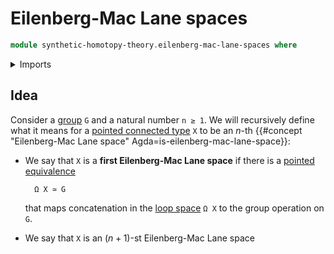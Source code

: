 # Eilenberg-Mac Lane spaces

```agda
module synthetic-homotopy-theory.eilenberg-mac-lane-spaces where
```

<details><summary>Imports</summary>

```agda

```

</details>

## Idea

Consider a [group](group-theory.groups.md) `G` and a natural number `n ≥ 1`. We will recursively define what it means for a [pointed connected type](higher-group-theory.higher-groups.md) `X` to be an $n$-th {{#concept "Eilenberg-Mac Lane space" Agda=is-eilenberg-mac-lane-space}}:

- We say that `X` is a **first Eilenberg-Mac Lane space** if there is a [pointed equivalence](structured-types.pointed-equivalences.md)

  ```text
    Ω X ≃ G
  ```

  that maps concatenation in the [loop space](synthetic-homotopy-theory.loop-spaces.md) `Ω X` to the group operation on `G`.

- We say that `X` is an $(n+1)$-st Eilenberg-Mac Lane space
